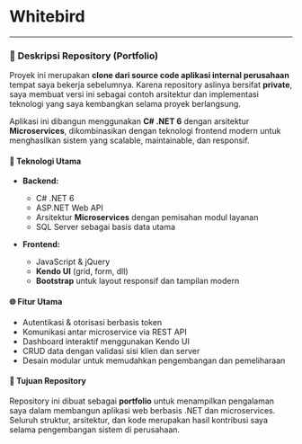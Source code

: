 # Whitebird
---

### 📝 **Deskripsi Repository (Portfolio)**

Proyek ini merupakan **clone dari source code aplikasi internal perusahaan** tempat saya bekerja sebelumnya. Karena repository aslinya bersifat **private**, saya membuat versi ini sebagai contoh arsitektur dan implementasi teknologi yang saya kembangkan selama proyek berlangsung.

Aplikasi ini dibangun menggunakan **C# .NET 6** dengan arsitektur **Microservices**, dikombinasikan dengan teknologi frontend modern untuk menghasilkan sistem yang scalable, maintainable, dan responsif.

#### 🧱 **Teknologi Utama**

* **Backend:**

  * C# .NET 6
  * ASP.NET Web API
  * Arsitektur **Microservices** dengan pemisahan modul layanan
  * SQL Server sebagai basis data utama

* **Frontend:**

  * JavaScript & jQuery
  * **Kendo UI** (grid, form, dll)
  * **Bootstrap** untuk layout responsif dan tampilan modern

#### 🌐 **Fitur Utama**

* Autentikasi & otorisasi berbasis token
* Komunikasi antar microservice via REST API
* Dashboard interaktif menggunakan Kendo UI
* CRUD data dengan validasi sisi klien dan server
* Desain modular untuk memudahkan pengembangan dan pemeliharaan

#### 🧭 **Tujuan Repository**

Repository ini dibuat sebagai **portfolio** untuk menampilkan pengalaman saya dalam membangun aplikasi web berbasis .NET dan microservices. Seluruh struktur, arsitektur, dan kode merupakan hasil kontribusi saya selama pengembangan sistem di perusahaan.
